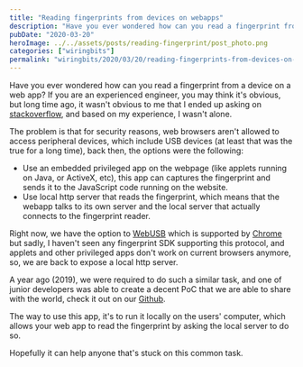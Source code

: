 ```yaml
---
title: "Reading fingerprints from devices on webapps"
description: "Have you ever wondered how can you read a fingerprint from a device on a web app? A practical guide to implementing fingerprint reading in web applications."
pubDate: "2020-03-20"
heroImage: ../../assets/posts/reading-fingerprint/post_photo.png
categories: ["wiringbits"]
permalink: "wiringbits/2020/03/20/reading-fingerprints-from-devices-on-webapps.html"
---
```


Have you ever wondered how can you read a fingerprint from a device on a web app? If you are an experienced engineer, you may think it's obvious, but long time ago, it wasn't obvious to me that I ended up asking on [stackoverflow](https://stackoverflow.com/questions/25511693/how-to-capture-fingerprint-using-html-and-verifinger), and based on my experience, I wasn't alone.

The problem is that for security reasons, web browsers aren't allowed to access peripheral devices, which include USB devices (at least that was the true for a long time), back then, the options were the following:
- Use an embedded privileged app on the webpage (like applets running on Java, or ActiveX, etc), this app can captures the fingerprint and sends it to the JavaScript code running on the website.
- Use local http server that reads the fingerprint, which means that the webapp talks to its own server and the local server that actually connects to the fingerprint reader.

Right now, we have the option to [WebUSB](https://en.wikipedia.org/wiki/WebUSB) which is supported by [Chrome](https://developers.google.com/web/updates/2016/03/access-usb-devices-on-the-web) but sadly, I haven't seen any fingerprint SDK supporting this protocol, and applets and other privileged apps don't work on current browsers anymore, so, we are back to expose a local http server.

A year ago (2019), we were required to do such a similar task, and one of junior developers was able to create a decent PoC that we are able to share with the world, check it out on our [Github](https://github.com/wiringbits/fingerprint-reader-daemon).

The way to use this app, it's to run it locally on the users' computer, which allows your web app to read the fingerprint by asking the local server to do so.

Hopefully it can help anyone that's stuck on this common task.

